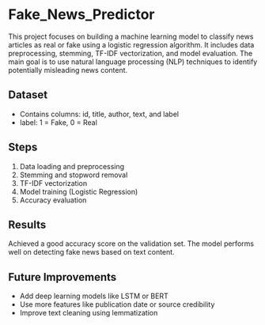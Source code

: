 # Fake_News_Predictor
This project focuses on building a machine learning model to classify news articles as real or fake using a logistic regression algorithm. It includes data preprocessing, stemming, TF-IDF vectorization, and model evaluation. The main goal is to use natural language processing (NLP) techniques to identify potentially misleading news content.


## Dataset
- Contains columns: id, title, author, text, and label
- label: 1 = Fake, 0 = Real

## Steps
1. Data loading and preprocessing
2. Stemming and stopword removal
3. TF-IDF vectorization
4. Model training (Logistic Regression)
5. Accuracy evaluation

## Results
Achieved a good accuracy score on the validation set. The model performs well on detecting fake news based on text content.

## Future Improvements
- Add deep learning models like LSTM or BERT
- Use more features like publication date or source credibility
- Improve text cleaning using lemmatization
